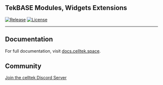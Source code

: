 ## TekBASE Modules, Widgets Extensions 
<p>
    <a href="https://github.com/celltek/extensions/releases"><img src="https://img.shields.io/github/v/release/celltek/extensions" alt="Release"></a>
    <a href="https://github.com/celltek/extensions/blob/master/LICENSE"><img src="https://img.shields.io/github/license/celltek/extensions" alt="License"></a>
</p>

------

## Documentation

For full documentation, visit [docs.celltek.space](https://docs.celltek.space/).

## Community

[Join the celltek Discord Server](https://celltek.de/discord)



